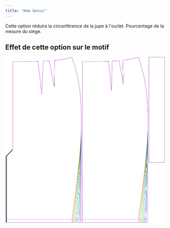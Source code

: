 ```yaml
---
title: "Hem bonus"
---
```


Cette option réduira la circonférence de la jupe à l'ourlet. Pourcentage de la mesure du siège.

## Effet de cette option sur le motif

![Cette image montre l'effet de cette option en superposant plusieurs variantes qui ont une valeur différente pour cette option](penelope_hembonus_sample.svg "Effet de cette option sur le modèle")

